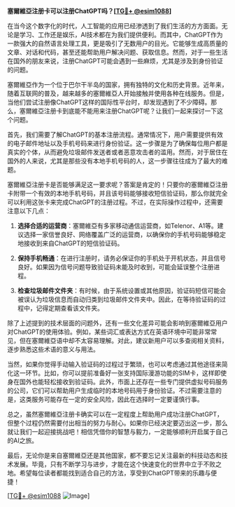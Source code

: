 **塞爾維亞注册卡可以注册ChatGPT吗？[[TG💪+ @esim1088](https://t.me/s/esim1088)]**

在当今这个数字化的时代，人工智能的应用已经渗透到了我们生活的方方面面。无论是学习、工作还是娱乐，AI技术都在为我们提供便利。而其中，ChatGPT作为一款强大的自然语言处理工具，更是吸引了无数用户的目光。它能够生成高质量的文章、对话和代码，甚至还能帮助用户解决问题、获取信息。然而，对于一些生活在国外的朋友来说，注册ChatGPT可能会遇到一些麻烦，尤其是涉及到身份验证的问题。

塞爾維亞作为一个位于巴尔干半岛的国家，拥有独特的文化和历史背景。近年来，随着互联网的普及，越来越多的塞爾維亞人开始接触并使用各种在线服务。但是，当他们尝试注册像ChatGPT这样的国际性平台时，却发现遇到了不少障碍。那么，塞爾維亞注册卡到底能不能用来注册ChatGPT呢？让我们一起来探讨一下这个问题。

首先，我们需要了解ChatGPT的基本注册流程。通常情况下，用户需要提供有效的电子邮件地址以及手机号码来进行身份验证。这一步骤是为了确保每位用户都是真实的个体，从而避免垃圾邮件发送者或者恶意攻击者的滥用。然而，对于居住在国外的人来说，尤其是那些没有本地手机号码的人，这一步骤往往成为了最大的难题。

塞爾維亞注册卡是否能够满足这一要求呢？答案是肯定的！只要你的塞爾維亞注册卡附带一个有效的本地手机号码，并且该号码能够接收短信验证码，那么你就完全可以利用这张卡来完成ChatGPT的注册过程。不过，在实际操作过程中，还需要注意以下几点：

1. **选择合适的运营商**：塞爾維亞有多家移动通信运营商，如Telenor、A1等。建议选择一家信誉良好、网络覆盖广泛的运营商，以确保你的手机号码能够稳定地接收到来自ChatGPT的短信验证码。
   
2. **保持手机畅通**：在进行注册时，请务必保证你的手机处于开机状态，并且信号良好。如果因为信号问题导致验证码未能及时收到，可能会延误整个注册进程。

3. **检查垃圾邮件文件夹**：有时候，由于系统设置或其他原因，验证码短信可能会被误认为垃圾信息而自动归类到垃圾邮件文件夹中。因此，在等待验证码的过程中，记得定期查看该文件夹。

除了上述提到的技术层面的问题外，还有一些文化差异可能会影响到塞爾維亞用户对ChatGPT的使用体验。例如，某些词汇或表达方式在英语环境中可能非常常见，但在塞爾維亞语中却不太容易理解。对此，建议新用户可以多查阅相关资料，逐步熟悉这些术语的意义与用法。

当然，如果你觉得手动输入验证码的过程过于繁琐，也可以考虑通过其他途径来简化这一环节。比如，你可以提前准备好一张支持国际漫游功能的SIM卡，这样即使身在国外也能轻松接收到验证码。此外，市面上还存在一些专门提供虚拟号码服务的公司，它们可以帮助用户生成临时的本地号码用于身份验证。不过需要注意的是，这类服务可能存在一定的安全风险，因此在选择时一定要谨慎行事。

总之，虽然塞爾維亞注册卡确实可以在一定程度上帮助用户成功注册ChatGPT，但整个过程仍然需要付出相当的努力与耐心。如果你已经决定要迈出这一步，那么就让我们一起迎接挑战吧！相信凭借你的智慧与毅力，一定能够顺利开启属于自己的AI之旅。

最后，无论你是来自塞爾維亞还是其他国家，都不要忘记关注最新的科技动态和技术发展。毕竟，只有不断学习与进步，才能在这个快速变化的世界中立于不败之地。希望每位读者都能找到适合自己的方法，享受到ChatGPT带来的乐趣与便捷！

[[TG💪+ @esim1088](https://t.me/s/esim1088) ![Image](https://i.postimg.cc/4NQfJmqS/Snipaste-2025-05-13-00-14-12.png)]